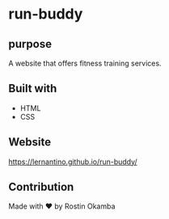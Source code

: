 # run-buddy

## purpose 
A website that offers fitness training services.

## Built with
* HTML
* CSS

## Website 
https://lernantino.github.io/run-buddy/

## Contribution
Made with ❤️ by Rostin Okamba 
